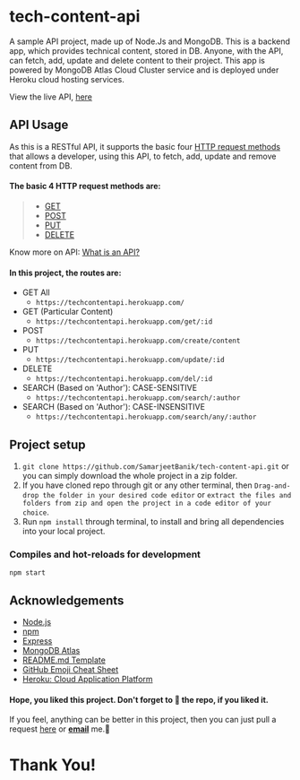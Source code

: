 # tech-content-api
A sample API project, made up of Node.Js and MongoDB. This is a backend app, which provides technical content, stored in DB. Anyone, with the API, can fetch, add, update and delete content to their project. This app is powered by MongoDB Atlas Cloud Cluster service and is deployed under Heroku cloud hosting services.

View the live API, [here](https://techcontentapi.herokuapp.com/)

## API Usage
As this is a RESTful API, it supports the basic four [HTTP request methods](https://developer.mozilla.org/en-US/docs/Web/HTTP/Methods) that allows a developer, using this API, to fetch, add, update and remove content from DB. <br>

#### The basic 4 HTTP request methods are:
> - [GET](https://developer.mozilla.org/en-US/docs/Web/HTTP/Methods/GET)
> - [POST](https://developer.mozilla.org/en-US/docs/Web/HTTP/Methods/POST)
> - [PUT](https://developer.mozilla.org/en-US/docs/Web/HTTP/Methods/PUT)
> - [DELETE](https://developer.mozilla.org/en-US/docs/Web/HTTP/Methods/DELETE)

Know more on API: [What is an API?](https://www.mulesoft.com/resources/api/what-is-an-api)

#### In this project, the routes are:
- GET All
  - `https://techcontentapi.herokuapp.com/`
- GET (Particular Content)
  - `https://techcontentapi.herokuapp.com/get/:id`
- POST
  - `https://techcontentapi.herokuapp.com/create/content`
- PUT
  - `https://techcontentapi.herokuapp.com/update/:id`
- DELETE
  - `https://techcontentapi.herokuapp.com/del/:id`
- SEARCH (Based on 'Author'): CASE-SENSITIVE
  - `https://techcontentapi.herokuapp.com/search/:author`
- SEARCH (Based on 'Author'): CASE-INSENSITIVE
  - `https://techcontentapi.herokuapp.com/search/any/:author`
  
## Project setup
1. `git clone https://github.com/SamarjeetBanik/tech-content-api.git` or you can simply download the whole project in a zip folder.
2. If you have cloned repo through git or any other terminal, then `Drag-and-drop the folder in your desired code editor` or `extract the files and folders from zip and open the project in a code editor of your choice`.
3. Run `npm install` through terminal, to install and bring all dependencies into your local project.

### Compiles and hot-reloads for development
```
npm start
```

## Acknowledgements
- [Node.js](https://nodejs.org/)
- [npm](https://www.npmjs.com/)
- [Express](https://expressjs.com/)
- [MongoDB Atlas](https://www.mongodb.com/cloud/atlas)
- [README.md Template](https://github.com/othneildrew/Best-README-Template#acknowledgements)
- [GitHub Emoji Cheat Sheet](https://www.webpagefx.com/tools/emoji-cheat-sheet)
- [Heroku: Cloud Application Platform](https://www.heroku.com/)

#### Hope, you liked this project. Don't forget to 🌟 the repo, if you liked it.
If you feel, anything can be better in this project, then you can just pull a request [here](https://github.com/SamarjeetBanik/tech-content-api/issues/new) or <a href="mailto:samarjeetbanik@gmail.com"><b>email</b></a> me.🙂

# Thank You!
